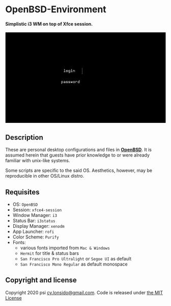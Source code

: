 # OpenBSD-Environment

#### Simplistic i3 WM on top of Xfce session.

![OpenBSD environment slideshow](https://github.com/cyril2day/OpenBSD-Environment/blob/master/res/cover/preview.gif)

## Description

These are personal desktop configurations and files in **[OpenBSD](https://openbsd.org)**.
It is assumed herein that guests have prior knowledge to or were already familiar with unix-like systems.

Some scripts are specific to the said OS. Aesthetics, however, may be reproducible in other OS/Linux distro.

## Requisites

- OS: `OpenBSD`
- Session: `xfce4-session`
- Window Manager: `i3`
- Status Bar: `i3status`
- Display Manager: `xenodm`
- App Launcher: `rofi`
- Color Scheme: `Purify`
- Fonts:
  - various fonts imported from `Mac & Windows`
  - `Hermit` for title & status bars
  - `San Francisco Pro Ultralight` or `Segoe UI` as default
  - `San Francisco Mono Regular` as default monospace

## Copyright and license

Copyright 2020 psi <cy.lonsido@gmail.com>. Code is released under [the MIT License](https://github.com/cyril2day/OpenBSD-Environment/blob/master/LICENSE)
